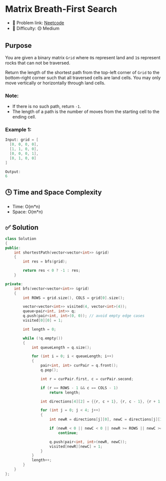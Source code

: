 # Matrix Breath-First Search

- 🧩 Problem link: [Neetcode](https://neetcode.io/problems/matrixBFS)
- 🚦 Difficulty: 🟡 Medium

## Purpose

You are given a binary matrix `Grid` where `0`s represent land and `1`s represent rocks that can not be traversed.

Return the length of the shortest path from the top-left corner of `Grid` to the bottom-right corner such that all traversed cells are land cells. You may only move vertically or horizontally through land cells.

### Note:

- If there is no such path, return `-1`.
- The length of a path is the number of moves from the starting cell to the ending cell.

### Example 1:

```cpp
Input: grid = [
  [0, 0, 0, 0],
  [1, 1, 0, 0],
  [0, 0, 0, 1],
  [0, 1, 0, 0]
]

Output:
6
```

## 🕒 Time and Space Complexity

- Time: O(m\*n)
- Space: O(m\*n)

## ✅ Solution

```cpp
class Solution
{
public:
    int shortestPath(vector<vector<int>> &grid)
    {
        int res = bfs(grid);

        return res < 0 ? -1 : res;
    }

private:
    int bfs(vector<vector<int>> &grid)
    {
        int ROWS = grid.size(), COLS = grid[0].size();

        vector<vector<int>> visited(4, vector<int>(4));
        queue<pair<int, int>> q;
        q.push(pair<int, int>(0, 0)); // avoid empty edge cases
        visited[0][0] = 1;

        int length = 0;

        while (!q.empty())
        {
            int queueLength = q.size();

            for (int i = 0; i < queueLength; i++)
            {
                pair<int, int> curPair = q.front();
                q.pop();

                int r = curPair.first, c = curPair.second;

                if (r == ROWS - 1 && c == COLS - 1)
                    return length;

                int directions[4][2] = {{r, c + 1}, {r, c - 1}, {r + 1, c}, {r - 1, c}};

                for (int j = 0; j < 4; j++)
                {
                    int newR = directions[j][0], newC = directions[j][1];

                    if (newR < 0 || newC < 0 || newR >= ROWS || newC >= COLS || visited[newR][newC] || grid[newR][newC])
                        continue;

                    q.push(pair<int, int>(newR, newC));
                    visited[newR][newC] = 1;
                }
            }
            length++;
        }
    }
};

```
